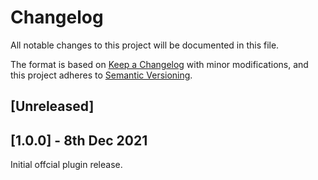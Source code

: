 # Changelog

All notable changes to this project will be documented in this file.

The format is based on [Keep a Changelog](https://keepachangelog.com/en/1.0.0/) with minor modifications,
and this project adheres to [Semantic Versioning](https://semver.org/spec/v2.0.0.html).

## [Unreleased]

## [1.0.0] - 8th Dec 2021
Initial offcial plugin release.

